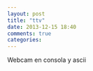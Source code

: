 ```yaml
---
layout: post
title: "ttv"
date: 2013-12-15 18:40
comments: true
categories: 
---
```

Webcam en consola y ascii

